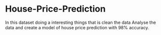 # House-Price-Prediction
In this dataset doing a interesting things that is clean the data Analyse the data and create a model of house price prediction with 98% accuracy.
